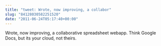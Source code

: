 ```yaml
---
title: "tweet: Wrote, now improving, a collabor"
slug: "84128030582251520"
date: "2011-06-24T05:17:40+00:00"
---
```

Wrote, now improving, a collaborative spreadsheet webapp. Think Google Docs, but its your cloud, not theirs.